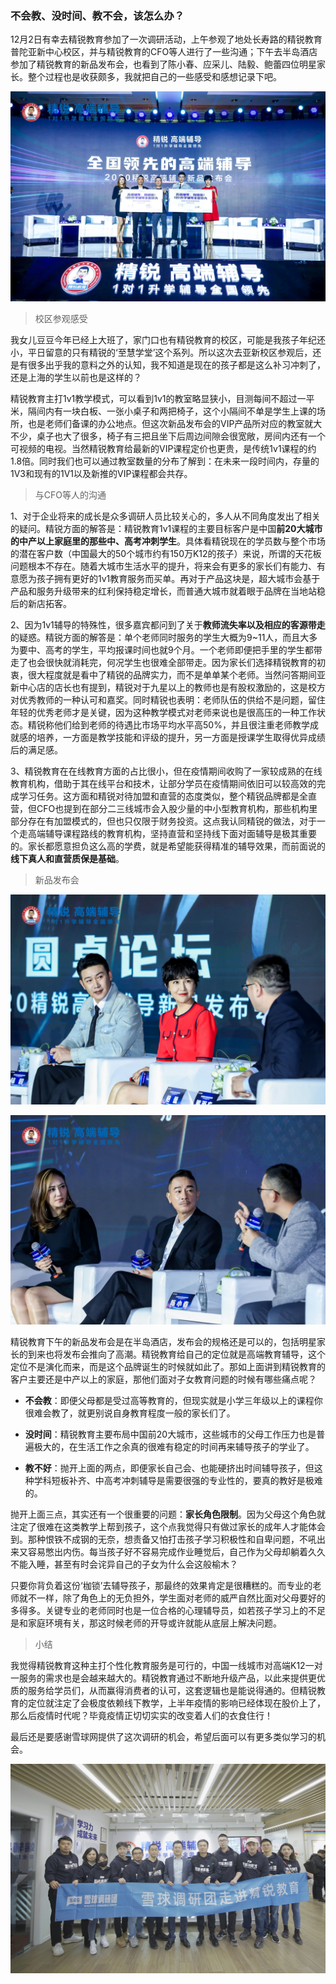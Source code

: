 ### 不会教、没时间、教不会，该怎么办？

12月2日有幸去精锐教育参加了一次调研活动，上午参观了地处长寿路的精锐教育普陀亚新中心校区，并与精锐教育的CFO等人进行了一些沟通；下午去半岛酒店参加了精锐教育的新品发布会，也看到了陈小春、应采儿、陆毅、鲍蕾四位明星家长。整个过程也是收获颇多，我就把自己的一些感受和感想记录下吧。

![发布会](../img/visit-jrjy-1.jpg) 

> 校区参观感受

我女儿豆豆今年已经上大班了，家门口也有精锐教育的校区，可能是我孩子年纪还小，平日留意的只有精锐的‘至慧学堂’这个系列。所以这次去亚新校区参观后，还是有很多出乎我的意料之外的认知，我不知道是现在的孩子都是这么补习冲刺了，还是上海的学生以前也是这样的？

精锐教育主打1v1教学模式，可以看到1v1的教室略显狭小，目测每间不超过一平米，隔间内有一块白板、一张小桌子和两把椅子，这个小隔间不单是学生上课的场所，也是老师们备课的办公地点。但这次新品发布会的VIP产品所对应的教室就大不少，桌子也大了很多，椅子有三把且坐下后周边间隙会很宽敞，房间内还有一个可视频的电视。当然精锐教育给最新的VIP课程定价也更贵，是传统1v1课程的约1.8倍。同时我们也可以通过教室数量的分布了解到：在未来一段时间内，存量的1V3和现有的1V1以及新推的VIP课程都会共存。

> 与CFO等人的沟通

1、对于企业将来的成长是众多调研人员比较关心的，多人从不同角度发出了相关的疑问。精锐方面的解答是：精锐教育1v1课程的主要目标客户是中国**前20大城市的中产以上家庭里的那些中、高考冲刺学生**。具体看精锐现在的学员数与整个市场的潜在客户数（中国最大的50个城市约有150万K12的孩子）来说，所谓的天花板问题根本不存在。随着大城市生活水平的提升，将来会有更多的家长们有能力、有意愿为孩子拥有更好的1v1教育服务而买单。再对于产品这块是，超大城市会基于产品和服务升级带来的红利保持稳定增长，而普通大城市就着眼于品牌在当地站稳后的新店拓客。

2、因为1v1辅导的特殊性，很多嘉宾都问到了关于**教师流失率以及相应的客源带走**的疑惑。精锐方面的解答是：单个老师同时服务的学生大概为9~11人，而且大多为要中、高考的学生，平均报课时间也就9个月。一个老师即便把手里的学生都带走了也会很快就消耗完，何况学生也很难全部带走。因为家长们选择精锐教育的初衷，很大程度就是看中了精锐的品牌实力，而不是单单某个老师。当然问答期间亚新中心店的店长也有提到，精锐对于九星以上的教师也是有股权激励的，这是校方对优秀教师的一种认可和嘉奖。同时精锐也表明：老师队伍的供给不是问题，留住年轻的优秀老师才是关键，因为这种教学模式对老师来说也是很高压的一种工作状态。精锐称他们给到老师的待遇比市场平均水平高50%，并且很注重老师教学成就感的培养，一方面是教学技能和评级的提升，另一方面是授课学生取得优异成绩后的满足感。

3、精锐教育在在线教育方面的占比很小，但在疫情期间收购了一家较成熟的在线教育机构，借助于其在线平台和技术，让部分学员在疫情期间依旧可以较高效的完成学习任务。这方面和精锐对待加盟和直营的态度类似，整个精锐品牌都是全直营，但CFO也提到在部分二三线城市会入股少量的中小型教育机构，那些机构里部分存在有加盟模式的，但也只仅限于财务投资。这点我认同精锐的做法，对于一个走高端辅导课程路线的教育机构，坚持直营和坚持线下面对面辅导是极其重要的。家长都愿意担负这么高的学费，就是希望能获得精准的辅导效果，而前面说的**线下真人和直营质保是基础**。

> 新品发布会

![明星](../img/visit-jrjy-2.jpg) 

![明星](../img/visit-jrjy-3.jpg) 

精锐教育下午的新品发布会是在半岛酒店，发布会的规格还是可以的，包括明星家长的到来也将发布会推向了高潮。精锐教育给自己的定位就是高端教育辅导，这个定位不是演化而来，而是这个品牌诞生的时候就如此了。那如上面讲到精锐教育的客户主要还是中产以上的家庭，那他们面对子女教育问题的时候有哪些痛点呢？

- **不会教**：即便父母都是受过高等教育的，但现实就是小学三年级以上的课程你很难会教了，就更别说自身教育程度一般的家长们了。

- **没时间**：精锐教育主要布局中国前20大城市，这些城市的父母工作压力也是普遍极大的，在生活工作之余真的很难有稳定的时间再来辅导孩子的学业了。

- **教不好**：抛开上面的两点，即便家长自己会、也能硬挤出时间辅导孩子，但这种学科短板补齐、中高考冲刺辅导是需要很强的专业性的，要真的教好是极难的。

抛开上面三点，其实还有一个很重要的问题：**家长角色限制**。因为父母这个角色就注定了很难在这类教学上帮到孩子，这个点我觉得只有做过家长的成年人才能体会到。那种恨铁不成钢的无奈，想责备又怕打击孩子学习积极性和自卑问题，不吼出来又容易憋出内伤。每当孩子好不容易完成作业睡觉后，自己作为父母却躺着久久不能入睡，甚至有时会诧异自己的子女为什么会这般榆木？

只要你背负着这份‘枷锁’去辅导孩子，那最终的效果肯定是很糟糕的。而专业的老师就不一样，除了角色上的无负担外，学生面对老师的威严自然比面对父母要好的多得多。关键专业的老师同时也是一位合格的心理辅导员，如若孩子学习上的不足是和家庭环境有关，那这时候老师的开导或许就能从底层上解决问题。

> 小结

我觉得精锐教育这种主打个性化教育服务是可行的，中国一线城市对高端K12一对一服务的需求也是会越来越大的。精锐教育通过不断地升级产品，以此来提供更优质的服务给学员们，从而赢得消费者的认可，这套逻辑也是能说得通的。但精锐教育的定位就注定了会极度依赖线下教学，上半年疫情的影响已经体现在股价上了，那么后疫情时代呢？毕竟疫情正切切实实的改变着人们的衣食住行！

最后还是要感谢雪球网提供了这次调研的机会，希望后面可以有更多类似学习的机会。

![合影](../img/visit-jrjy-4.jpg) 


